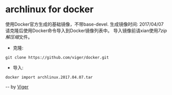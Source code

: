 # archlinux for docker
使用Docker官方生成的基础镜像，不带base-devel.
生成镜像时间: 2017/04/07
请克隆后使用Docker命令导入到Docker镜像列表中。
导入镜像前请xian使用*7zip解压缩*文件。
+ 克隆:
```
git clone https://github.com/viger/docker.git
```
+ 导入:
```
docker import archlinux.2017.04.07.tar
```

-- by [Viger](http://www.mchen.info)